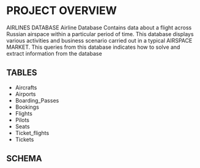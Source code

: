 #  PROJECT OVERVIEW
AIRLINES DATABASE
Airline Database Contains data about a flight across Russian airspace within a particular period of time. 
This database displays various activities and business scenario carried out in a typical AIRSPACE MARKET.
This queries from this database indicates how to solve and extract information from the database


## TABLES
- Aircrafts
- Airports
- Boarding_Passes
- Bookings
- Flights
- Pilots
- Seats
- Ticket_flights
- Tickets

## SCHEMA

